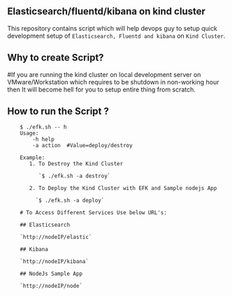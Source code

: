 ## Elasticsearch/fluentd/kibana on kind cluster

This repository contains script which will help devops guy to setup quick development setup of `Elasticsearch, Fluentd and kibana` on `Kind Cluster`.

## Why to create Script?
#If you are running the kind cluster on local development server on VMware/Workstation which requires to be shutdown in non-working hour then It will become hell for you to setup entire thing from scratch.

## How to run the Script ?

```
    $ ./efk.sh -- h
    Usage:
        -h help
        -a action  #Value=deploy/destroy

    Example:
       1. To Destroy the Kind Cluster

          `$ ./efk.sh -a destroy`

       2. To Deploy the Kind Cluster with EFK and Sample nodejs App

         `$ ./efk.sh -a deploy`

    # To Access Different Services Use below URL's:

    ## Elasticsearch

    `http://nodeIP/elastic`
    
    ## Kibana
 
    `http://nodeIP/kibana`

    ## NodeJs Sample App

    `http://nodeIP/node`
```
